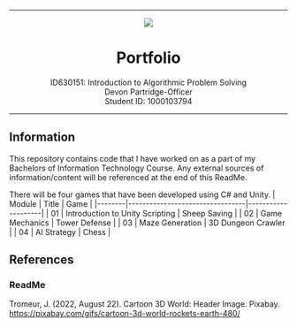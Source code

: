 
-----

<div align="center">
  <img src="https://user-images.githubusercontent.com/90590089/220858861-73beae36-bae8-4f1b-8775-9ee8d09799fe.gif"/>
  <h1>Portfolio</h1>
  <p>ID630151: Introduction to Algorithmic Problem Solving<br>Devon Partridge-Officer<br>Student ID: 1000103794</p>
</div>

-----

## Information
This repository contains code that I have worked on as a part of my Bachelors of Information Technology Course. Any external sources of information/content will be referenced at the end of this ReadMe.

There will be four games that have been developed using C# and Unity.
| Module | Title                           | Game               |
|--------|---------------------------------|--------------------|
| 01     | Introduction to Unity Scripting | Sheep Saving       |
| 02     | Game Mechanics                  | Tower Defense      |
| 03     | Maze Generation                 | 3D Dungeon Crawler |
| 04     | AI Strategy                     | Chess              |

## References
### ReadMe
Tromeur, J. (2022, August 22). Cartoon 3D World: Header Image. Pixabay. https://pixabay.com/gifs/cartoon-3d-world-rockets-earth-480/
